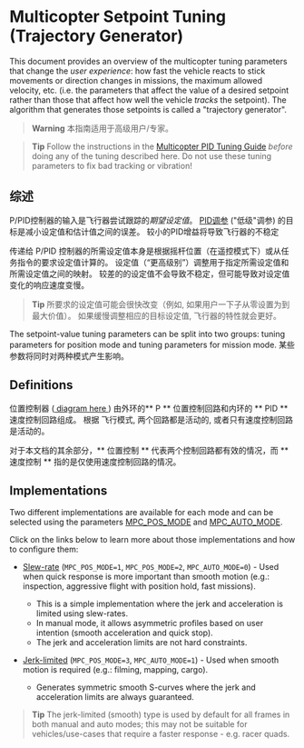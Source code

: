 # Multicopter Setpoint Tuning (Trajectory Generator)

This document provides an overview of the multicopter tuning parameters that change the *user experience*: how fast the vehicle reacts to stick movements or direction changes in missions, the maximum allowed velocity, etc. (i.e. the parameters that affect the value of a desired setpoint rather than those that affect how well the vehicle *tracks* the setpoint). The algorithm that generates those setpoints is called a "trajectory generator".

> **Warning** 本指南适用于高级用户/专家。

<span></span>

> **Tip** Follow the instructions in the [Multicopter PID Tuning Guide](../config_mc/pid_tuning_guide_multicopter.md) *before* doing any of the tuning described here. Do not use these tuning parameters to fix bad tracking or vibration!

## 综述

P/PID控制器的输入是飞行器尝试跟踪的*期望设定值*。 [PID调参](../config_mc/pid_tuning_guide_multicopter.md) ("低级"调参) 的目标是减小设定值和估计值之间的误差。 较小的PID增益将导致飞行器的不稳定

传递给 P/PID 控制器的所需设定值本身是根据摇杆位置（在遥控模式下）或从任务指令的要求设定值计算的。 设定值（“更高级别”）调整用于指定所需设定值和所需设定值之间的映射。 较差的的设定值不会导致不稳定，但可能导致对设定值变化的响应速度变慢。

> **Tip** 所要求的设定值可能会很快改变（例如, 如果用户一下子从零设置为到最大价值）。 如果缓慢调整相应的目标设定值, 飞行器的特性就会更好。

The setpoint-value tuning parameters can be split into two groups: tuning parameters for position mode and tuning parameters for mission mode. 某些参数将同时对两种模式产生影响。

## Definitions

位置控制器 ([ diagram here ](https://dev.px4.io/en/flight_stack/controller_diagrams.html#multicopter-position-controller)) 由外环的** P ** 位置控制回路和内环的 ** PID ** 速度控制回路组成。 根据 飞行模式, 两个回路都是活动的, 或者只有速度控制回路是活动的。

对于本文档的其余部分，** 位置控制 ** 代表两个控制回路都有效的情况，而 ** 速度控制 ** 指的是仅使用速度控制回路的情况。

## Implementations

Two different implementations are available for each mode and can be selected using the parameters [MPC_POS_MODE](../advanced_config/parameter_reference.md#MPC_POS_MODE) and [MPC_AUTO_MODE](../advanced_config/parameter_reference.md#MPC_AUTO_MODE).

Click on the links below to learn more about those implementations and how to configure them:

- [Slew-rate](../config_mc/mc_slew_rate_type_trajectory.md) (`MPC_POS_MODE=1`, `MPC_POS_MODE=2`, `MPC_AUTO_MODE=0`) - Used when quick response is more important than smooth motion (e.g.: inspection, aggressive flight with position hold, fast missions).
  
  - This is a simple implementation where the jerk and acceleration is limited using slew-rates.
  - In manual mode, it allows asymmetric profiles based on user intention (smooth acceleration and quick stop).
  - The jerk and acceleration limits are not hard constraints.

- [Jerk-limited](../config_mc/mc_jerk_limited_type_trajectory.md) (`MPC_POS_MODE=3`, `MPC_AUTO_MODE=1`) - Used when smooth motion is required (e.g.: filming, mapping, cargo).
  
  - Generates symmetric smooth S-curves where the jerk and acceleration limits are always guaranteed.

> **Tip** The jerk-limited (smooth) type is used by default for all frames in both manual and auto modes; this may not be suitable for vehicles/use-cases that require a faster response - e.g. racer quads.